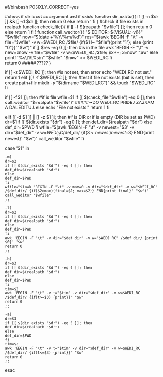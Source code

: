 #!/bin/bash
POSIXLY_CORRECT=yes

#check if dir is set as argument and if exists
function dir_exists(){
	if [[ -n $dr ]] && [[ -d $dr ]]; then
	return 0
	else
	return 1
	fi
}
#check if file exists in realpath
function check_file(){
	if [[ -f $(realpath "$wfile") ]]; then
	return 0
	else
	return 1
	fi
}
function call_weditor(){
	"${EDITOR:-${VISUAL:-vi}}" "$wfile"
	now="$(date +'%Y/%m/%d')"
	res="$(awk 'BEGIN -F "\t" -v file="$wfile" -v w=$WEDI_RC /$file/ {if($1 !~ "$file"){print "1"}; else {print "0"}}' "$w")"
	if [[ $res -eq 0 ]]; then #is in the file
	awk 'BEGIN -F "\t" -v new=$now -v file="$wfile" -v w=$WEDI_RC /$file/ $2++; $3=$now' "$w"
	else
	printf "%s\t1\t%s\n" "$wfile" "$now" >> $WEDI_RC
	fi	
	return 0 ##### ?????
}

if [[ -z $WEDI_RC ]]; then #is not set, then error
echo "WEDI_RC not set."
return 1
elif [[ ! -f $WEDI_RC ]]; then #test if file not exists (but is set), then create path+file 
mkdir -p "$(dirname "$WEDI_RC")" && touch "$WEDI_RC"
fi

if [[ -f $1 ]]; then #if is file
	wfile=$1
	if [[ $(check_file "$wfile") -eq 0 ]]; then
	call_weditor "$(realpath "$wfile")"
	#####->DO WEDI_RC PRIDEJ ZAZNAM A DAL EDITUJ.
	else
	echo "File not exists."
	return 1
	fi	

elif [[ -d $1 ]] || [[ -z $1 ]]; then #if is DIR or if is empty (DIR be set as PWD)
	dr=$1
	if [[ $(dir_exists "$dr") -eq 0 ]]; then
	def_dir=$(realpath "$dr")
	else
	def_dir=$PWD
	fi
	wfile="$(awk 'BEGIN -F "\t" -v newest="$3" -v dir="$def_dir" -v w=$WEDI_RC /$def_dir/ {if($3<newest) newest=$3} END{print newest}' "$w")"
	call_weditor "$wfile"
fi

case "$1" in

	-m)
	dr=$2
	if [[ $(dir_exists "$dr") -eq 0 ]]; then
	def_dir=$(realpath "$dr")
	else
	def_dir=$PWD
	fi
	wfile="$(awk 'BEGIN -F "\t" -v max=0 -v dir="$def_dir" -v w="$WEDI_RC" /$def_dir/ {if($2>max){final=$1; max=$2}} END{print final}' "$w")"
	call_weditor "$wfile"
	;;

	-l)
	dr=$2
	if [[ $(dir_exists "$dr") -eq 0 ]]; then
	def_dir=$(realpath "$dr")
	else
	def_dir=$PWD
	fi
	awk 'BEGIN -F "\t" -v dir="$def_dir" -v w="$WEDI_RC" /$def_dir/ {print $0}' "$w"
	return 0
	;;

	-b)
	dr=$3
	if [[ $(dir_exists "$dr") -eq 0 ]]; then
	def_dir=$(realpath "$dr")
	else
	def_dir=$PWD
	fi
	tim=$2
	awk 'BEGIN -F "\t" -v t="$tim" -v dir="$def_dir" -v w=$WEDI_RC /$def_dir/ {if(t>=$3) {print}}' "$w"
	return 0	
	;;

	-a)
	dr=$3
	if [[ $(dir_exists "$dr") -eq 0 ]]; then
	def_dir=$(realpath "$dr")
	else
	def_dir=$PWD
	fi
	tim=$2
	awk 'BEGIN -F "\t" -v t="$tim" -v dir="$def_dir" -v w=$WEDI_RC /$def_dir/ {if(t<=$3) {print}}' "$w"	
	return 0
	;;

esac
